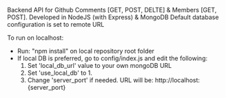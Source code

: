 Backend API for Github Comments [GET, POST, DELTE] & Members [GET, POST].
Developed in NodeJS (with Express) & MongoDB
Default database configuration is set to remote URL

To run on localhost:
- Run: "npm install" on local repository root folder
- If local DB is preferred, go to config/index.js and edit the following:
  1. Set 'local_db_url' value to your own mongoDB URL
  2. Set 'use_local_db' to 1.
  3. Change 'server_port' if needed. URL will be: http://localhost:{server_port}
  
